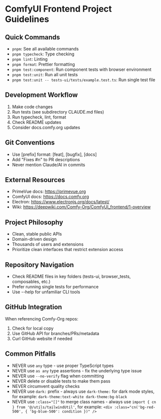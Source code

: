 # ComfyUI Frontend Project Guidelines

## Quick Commands

- `pnpm`: See all available commands
- `pnpm typecheck`: Type checking
- `pnpm lint`: Linting
- `pnpm format`: Prettier formatting
- `pnpm test:component`: Run component tests with browser environment
- `pnpm test:unit`: Run all unit tests
- `pnpm test:unit -- tests-ui/tests/example.test.ts`: Run single test file

## Development Workflow

1. Make code changes
2. Run tests (see subdirectory CLAUDE.md files)
3. Run typecheck, lint, format
4. Check README updates
5. Consider docs.comfy.org updates

## Git Conventions

- Use [prefix] format: [feat], [bugfix], [docs]
- Add "Fixes #n" to PR descriptions
- Never mention Claude/AI in commits

## External Resources

- PrimeVue docs: <https://primevue.org>
- ComfyUI docs: <https://docs.comfy.org>
- Electron: <https://www.electronjs.org/docs/latest/>
- Wiki: <https://deepwiki.com/Comfy-Org/ComfyUI_frontend/1-overview>

## Project Philosophy

- Clean, stable public APIs
- Domain-driven design
- Thousands of users and extensions
- Prioritize clean interfaces that restrict extension access

## Repository Navigation

- Check README files in key folders (tests-ui, browser_tests, composables, etc.)
- Prefer running single tests for performance
- Use --help for unfamiliar CLI tools

## GitHub Integration

When referencing Comfy-Org repos:

1. Check for local copy
2. Use GitHub API for branches/PRs/metadata
3. Curl GitHub website if needed

## Common Pitfalls

- NEVER use `any` type - use proper TypeScript types
- NEVER use `as any` type assertions - fix the underlying type issue
- NEVER use `--no-verify` flag when committing
- NEVER delete or disable tests to make them pass
- NEVER circumvent quality checks
- NEVER use `dark:` prefix - always use `dark-theme:` for dark mode styles, for example: `dark-theme:text-white dark-theme:bg-black`
- NEVER use `:class="[]"` to merge class names - always use `import { cn } from '@/utils/tailwindUtil'`, for example: `<div :class="cn('bg-red-500', { 'bg-blue-500': condition })" />`

